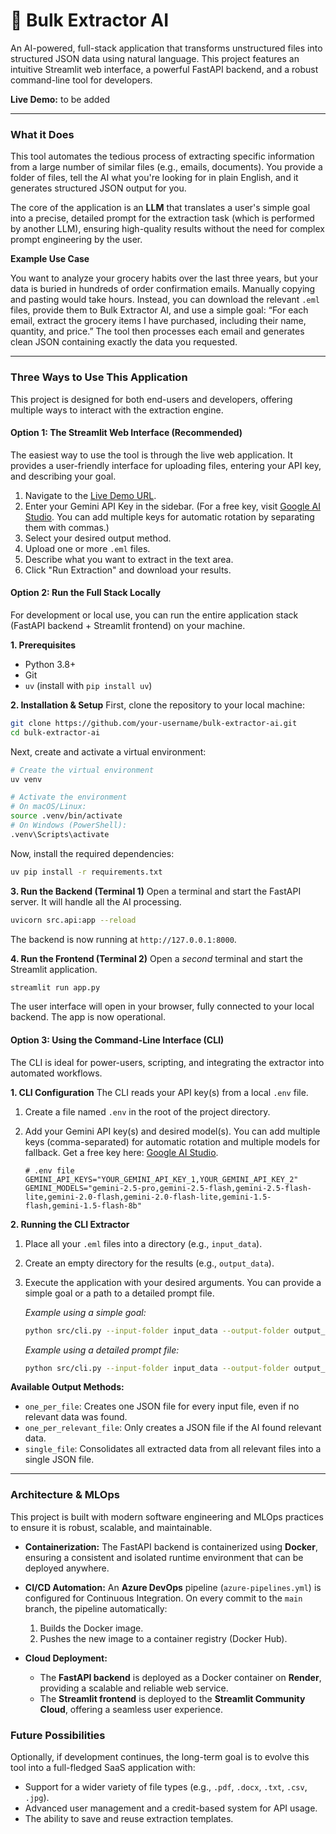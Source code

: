 # 🤖 Bulk Extractor AI

An AI-powered, full-stack application that transforms unstructured files into structured JSON data using natural language. This project features an intuitive Streamlit web interface, a powerful FastAPI backend, and a robust command-line tool for developers.

**Live Demo:** to be added

---

### What it Does

This tool automates the tedious process of extracting specific information from a large number of similar files (e.g., emails, documents). You provide a folder of files, tell the AI what you're looking for in plain English, and it generates structured JSON output for you.

The core of the application is an **LLM** that translates a user's simple goal into a precise, detailed prompt for the extraction task (which is performed by another LLM), ensuring high-quality results without the need for complex prompt engineering by the user.

**Example Use Case**

You want to analyze your grocery habits over the last three years, but your data is buried in hundreds of order confirmation emails. Manually copying and pasting would take hours. Instead, you can download the relevant `.eml` files, provide them to Bulk Extractor AI, and use a simple goal: “For each email, extract the grocery items I have purchased, including their name, quantity, and price.” The tool then processes each email and generates clean JSON containing exactly the data you requested.

---

### Three Ways to Use This Application

This project is designed for both end-users and developers, offering multiple ways to interact with the extraction engine.

#### Option 1: The Streamlit Web Interface (Recommended)

The easiest way to use the tool is through the live web application. It provides a user-friendly interface for uploading files, entering your API key, and describing your goal.

1.  Navigate to the [Live Demo URL](https://to-be-added.streamlit.app/).
2.  Enter your Gemini API Key in the sidebar. (For a free key, visit [Google AI Studio](https://aistudio.google.com/apikey). You can add multiple keys for automatic rotation by separating them with commas.)
3.  Select your desired output method.
4.  Upload one or more `.eml` files.
5.  Describe what you want to extract in the text area.
6.  Click "Run Extraction" and download your results.

#### Option 2: Run the Full Stack Locally

For development or local use, you can run the entire application stack (FastAPI backend + Streamlit frontend) on your machine.

**1. Prerequisites**
*   Python 3.8+
*   Git
*   `uv` (install with `pip install uv`)

**2. Installation & Setup**
First, clone the repository to your local machine:
```bash
git clone https://github.com/your-username/bulk-extractor-ai.git
cd bulk-extractor-ai
```

Next, create and activate a virtual environment:
```bash
# Create the virtual environment
uv venv

# Activate the environment
# On macOS/Linux:
source .venv/bin/activate
# On Windows (PowerShell):
.venv\Scripts\activate
```

Now, install the required dependencies:
```bash
uv pip install -r requirements.txt
```

**3. Run the Backend (Terminal 1)**
Open a terminal and start the FastAPI server. It will handle all the AI processing.
```bash
uvicorn src.api:app --reload
```
The backend is now running at `http://127.0.0.1:8000`.

**4. Run the Frontend (Terminal 2)**
Open a *second* terminal and start the Streamlit application.
```bash
streamlit run app.py
```
The user interface will open in your browser, fully connected to your local backend. The app is now operational.

#### Option 3: Using the Command-Line Interface (CLI)

The CLI is ideal for power-users, scripting, and integrating the extractor into automated workflows.

**1. CLI Configuration**
The CLI reads your API key(s) from a local `.env` file.
1.  Create a file named `.env` in the root of the project directory.
2.  Add your Gemini API key(s) and desired model(s). You can add multiple keys (comma-separated) for automatic rotation and multiple models for fallback. Get a free key here: [Google AI Studio](https://aistudio.google.com/apikey).

    ```env
    # .env file
    GEMINI_API_KEYS="YOUR_GEMINI_API_KEY_1,YOUR_GEMINI_API_KEY_2"
    GEMINI_MODELS="gemini-2.5-pro,gemini-2.5-flash,gemini-2.5-flash-lite,gemini-2.0-flash,gemini-2.0-flash-lite,gemini-1.5-flash,gemini-1.5-flash-8b"
    ```

**2. Running the CLI Extractor**
1.  Place all your `.eml` files into a directory (e.g., `input_data`).
2.  Create an empty directory for the results (e.g., `output_data`).
3.  Execute the application with your desired arguments. You can provide a simple goal or a path to a detailed prompt file.

    *Example using a simple goal:*
    ```bash
    python src/cli.py --input-folder input_data --output-folder output_data --user-goal "Extract the sender's name and the subject line from each email" --output-method single_file
    ```

    *Example using a detailed prompt file:*
    ```bash
    python src/cli.py --input-folder input_data --output-folder output_data --prompt-file prompt.txt --output-method one_per_relevant_file
    ```

**Available Output Methods:**
*   `one_per_file`: Creates one JSON file for every input file, even if no relevant data was found.
*   `one_per_relevant_file`: Only creates a JSON file if the AI found relevant data.
*   `single_file`: Consolidates all extracted data from all relevant files into a single JSON file.

---

### Architecture & MLOps

This project is built with modern software engineering and MLOps practices to ensure it is robust, scalable, and maintainable.

-   **Containerization:** The FastAPI backend is containerized using **Docker**, ensuring a consistent and isolated runtime environment that can be deployed anywhere.

-   **CI/CD Automation:** An **Azure DevOps** pipeline (`azure-pipelines.yml`) is configured for Continuous Integration. On every commit to the `main` branch, the pipeline automatically:
    1.  Builds the Docker image.
    2.  Pushes the new image to a container registry (Docker Hub).

-   **Cloud Deployment:**
    -   The **FastAPI backend** is deployed as a Docker container on **Render**, providing a scalable and reliable web service.
    -   The **Streamlit frontend** is deployed to the **Streamlit Community Cloud**, offering a seamless user experience.

### Future Possibilities

Optionally, if development continues, the long-term goal is to evolve this tool into a full-fledged SaaS application with:
*   Support for a wider variety of file types (e.g., `.pdf`, `.docx`, `.txt`, `.csv`, `.jpg`).
*   Advanced user management and a credit-based system for API usage.
*   The ability to save and reuse extraction templates.
